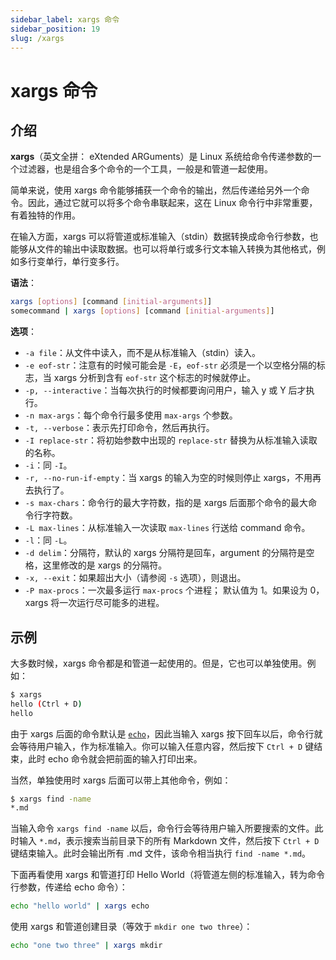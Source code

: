 ```yaml
---
sidebar_label: xargs 命令
sidebar_position: 19
slug: /xargs
---
```


# xargs 命令



## 介绍

**xargs**（英文全拼： eXtended ARGuments）是 Linux 系统给命令传递参数的一个过滤器，也是组合多个命令的一个工具，一般是和管道一起使用。

简单来说，使用 xargs 命令能够捕获一个命令的输出，然后传递给另外一个命令。因此，通过它就可以将多个命令串联起来，这在 Linux 命令行中非常重要，有着独特的作用。

在输入方面，xargs 可以将管道或标准输入（stdin）数据转换成命令行参数，也能够从文件的输出中读取数据。也可以将单行或多行文本输入转换为其他格式，例如多行变单行，单行变多行。

**语法**：

```bash
xargs [options] [command [initial-arguments]]
somecommand | xargs [options] [command [initial-arguments]]
```

**选项**：

- `-a file`：从文件中读入，而不是从标准输入（stdin）读入。
- `-e eof-str`：注意有的时候可能会是 `-E`，`eof-str` 必须是一个以空格分隔的标志，当 xargs 分析到含有 `eof-str` 这个标志的时候就停止。
- `-p, --interactive`：当每次执行的时候都要询问用户，输入 y 或 Y 后才执行。
- `-n max-args`：每个命令行最多使用 `max-args` 个参数。
- `-t, --verbose`：表示先打印命令，然后再执行。
- `-I replace-str`：将初始参数中出现的 `replace-str` 替换为从标准输入读取的名称。
- `-i`：同 `-I`。
- `-r, --no-run-if-empty`：当 xargs 的输入为空的时候则停止 xargs，不用再去执行了。
- `-s max-chars`：命令行的最大字符数，指的是 xargs 后面那个命令的最大命令行字符数。
- `-L max-lines`：从标准输入一次读取 `max-lines` 行送给 command 命令。
- `-l`：同 `-L`。
- `-d delim`：分隔符，默认的 xargs 分隔符是回车，argument 的分隔符是空格，这里修改的是 xargs 的分隔符。
- `-x, --exit`：如果超出大小（请参阅 `-s` 选项），则退出。
- `-P max-procs`：一次最多运行 `max-procs` 个进程； 默认值为 1。如果设为 0，xargs 将一次运行尽可能多的进程。



## 示例

大多数时候，xargs 命令都是和管道一起使用的。但是，它也可以单独使用。例如：

```bash
$ xargs
hello (Ctrl + D)
hello
```

由于 xargs 后面的命令默认是 [`echo`](/linux-command/echo)，因此当输入 xargs 按下回车以后，命令行就会等待用户输入，作为标准输入。你可以输入任意内容，然后按下 `Ctrl + D` 键结束，此时 echo 命令就会把前面的输入打印出来。

当然，单独使用时 xargs 后面可以带上其他命令，例如：

```bash
$ xargs find -name
*.md
```

当输入命令 `xargs find -name` 以后，命令行会等待用户输入所要搜索的文件。此时输入 `*.md`，表示搜索当前目录下的所有 Markdown 文件，然后按下 `Ctrl + D` 键结束输入。此时会输出所有 .md 文件，该命令相当执行 `find -name *.md`。

下面再看使用 xargs 和管道打印 Hello World（将管道左侧的标准输入，转为命令行参数，传递给 echo 命令）：

```bash
echo "hello world" | xargs echo
```

使用 xargs 和管道创建目录（等效于 `mkdir one two three`）：

```bash
echo "one two three" | xargs mkdir
```

